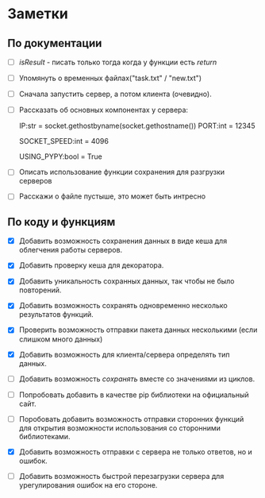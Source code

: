 # **Заметки**

## По документации

- [ ] *isResult* - писать только тогда когда у функции есть *return*
   
- [ ] Упомянуть о временных файлах("task.txt" / "new.txt")

- [ ] Сначала запустить сервер, а потом клиента (очевидно).

- [ ] Рассказать об основных компонентах у сервера:
        
    IP:str = socket.gethostbyname(socket.gethostname())
    PORT:int = 12345

    SOCKET_SPEED:int = 4096

    USING_PYPY:bool = True

- [ ] Описать использование функции сохранения для разгрузки серверов

- [ ] Расскажи о файле пустыше, это может быть интресно


## По коду и функциям

- [x] Добавить возможность сохранения данных в виде кеша для облегчения работы серверов.

- [x] Добавить проверку кеша для декоратора.

- [x] Добавить уникальность сохранных данных, так чтобы не было повторений.

- [x] Добавить возможность сохранять одновременно несколько результатов функций.

- [x] Проверить возможность отправки пакета данных несколькими (если слишком много данных)

- [x] Добавить возможность для клиента/сервера определять тип данных.

- [ ] Добавить возможность *сохранять* вместе со значениями из циклов.

- [ ] Попробовать добавить в качестве pip библиотеки на официальный сайт.

- [ ] Поробовать добавить возможность отправки сторонних функций для открытия возможности использования со сторонними библиотеками.

- [x] Добавить возможность отправки с сервера не только ответов, но и ошибок.

- [ ] Добавить возможность быстрой перезагрузки сервера для урегулирования ошибок на его стороне.